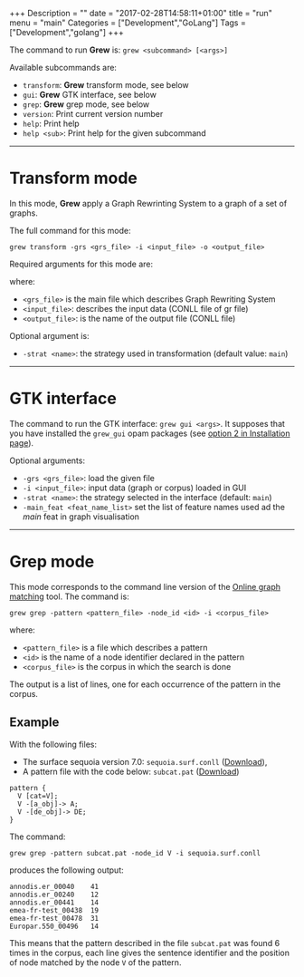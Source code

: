 +++
Description = ""
date = "2017-02-28T14:58:11+01:00"
title = "run"
menu = "main"
Categories = ["Development","GoLang"]
Tags = ["Development","golang"]
+++

The command to run **Grew** is: `grew <subcommand> [<args>]`

Available subcommands are:

  * `transform`: **Grew** transform mode, see below
  * `gui`: **Grew** GTK interface, see below
  * `grep`: **Grew** grep mode, see below
  * `version`:    Print current version number
  * `help`: Print help
  * `help <sub>`:  Print help for the given subcommand

---

# Transform mode

In this mode, **Grew** apply a Graph Rewrinting System to a graph of a set of graphs.

The full command for this mode:

`grew transform -grs <grs_file> -i <input_file> -o <output_file>`

Required arguments for this mode are:

where:

 * `<grs_file>` is the main file which describes Graph Rewriting System
 * `<input_file>`: describes the input data (CONLL file of gr file)
 * `<output_file>`: is the name of the output file (CONLL file)

Optional argument is:

 * `-strat <name>`: the strategy used in transformation (default value: `main`)

---

# GTK interface

The command to run the GTK interface: `grew gui <args>`.
It supposes that you have installed the `grew_gui` opam packages (see [option 2 in Installation page](../installation#option-2-installation-of-the-gtk-interface)).

Optional arguments:

 * `-grs <grs_file>`: load the given file
 * `-i <input_file>`: input data (graph or corpus) loaded in GUI
 * `-strat <name>`: the strategy selected in the interface (default: `main`)
 * `-main_feat <feat_name_list>` set the list of feature names used ad the *main* feat in graph visualisation

---
# Grep mode

This mode corresponds to the command line version of the [Online graph matching](http://grew.loria.fr/demo) tool.
The command is:

`grew grep -pattern <pattern_file> -node_id <id> -i <corpus_file>`

where:

  * `<pattern_file>` is a file which describes a pattern
  * `<id>` is the name of a node identifier declared in the pattern
  * `<corpus_file>` is the corpus in which the search is done

The output is a list of lines, one for each occurrence of the pattern in the corpus.

## Example

With the following files:

 * The surface sequoia version 7.0: `sequoia.surf.conll` ([Download](https://gitlab.inria.fr/sequoia/deep-sequoia/raw/master/tags/sequoia-7.0/sequoia.surf.conll)),
 * A pattern file with the code below: `subcat.pat` ([Download](https://gitlab.inria.fr/grew/grew_doc/raw/master/static/examples/grep/subcat.pat))

```
pattern {
  V [cat=V];
  V -[a_obj]-> A;
  V -[de_obj]-> DE;
}
```

The command:

`grew grep -pattern subcat.pat -node_id V -i sequoia.surf.conll`

produces the following output:

```
annodis.er_00040	41
annodis.er_00240	12
annodis.er_00441	14
emea-fr-test_00438	19
emea-fr-test_00478	31
Europar.550_00496	14
```

This means that the pattern described in the file `subcat.pat` was found 6 times in the corpus, each line gives the sentence identifier and the position of node matched by the node `V` of the pattern.
